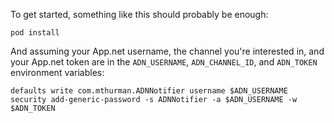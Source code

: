 To get started, something like this should probably be enough:

    pod install

And assuming your App.net username, the channel you're interested in, and your App.net token are in the `ADN_USERNAME`, `ADN_CHANNEL_ID`, and `ADN_TOKEN` environment variables:

    defaults write com.mthurman.ADNNotifier username $ADN_USERNAME
    security add-generic-password -s ADNNotifier -a $ADN_USERNAME -w $ADN_TOKEN
